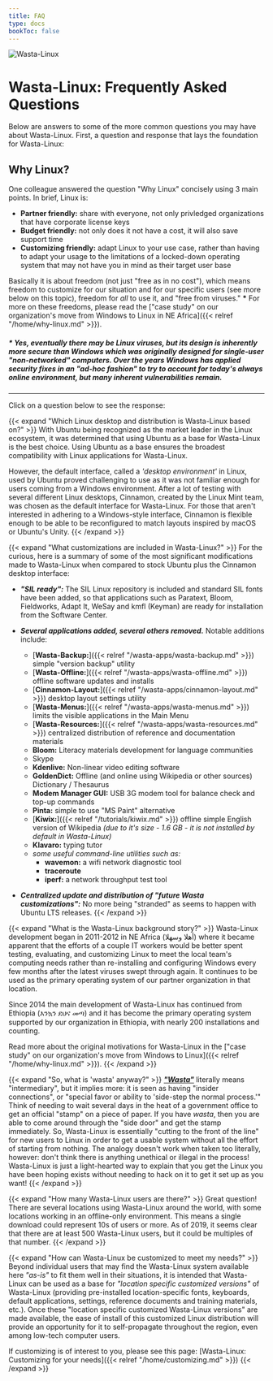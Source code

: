 ```yaml
---
title: FAQ
type: docs
bookToc: false
---
```


![Wasta-Linux](/media/wasta-linux-round-128.png)

# Wasta-Linux: Frequently Asked Questions

Below are answers to some of the more common questions you may have about Wasta-Linux. First, a question and response that lays the foundation for Wasta-Linux:

## Why Linux?
One colleague answered the question "Why Linux" concisely using 3 main points. In brief, Linux is:

* **Partner friendly:** share with everyone, not only privledged organizations that have corporate license keys
* **Budget friendly:** not only does it not have a cost, it will also save support time
* **Customizing friendly:** adapt Linux to your use case, rather than having to adapt your usage to the limitations of a locked-down operating system that may not have you in mind as their target user base

Basically it is about freedom (not just "free as in no cost"), which means freedom to customize for our situation and for our specific users (see more below on this topic), freedom for _all_ to use it, and "free from viruses." **\*** For more on these freedoms, please read the ["case study" on our organization's move from Windows to Linux in NE Africa]({{< relref "/home/why-linux.md" >}}).

##### **\*** _Yes, eventually there may be Linux viruses, but its design is inherently more secure than Windows which was originally designed for single-user "non-networked" computers. Over the years Windows has applied security fixes in an "ad-hoc fashion" to try to account for today's always online environment, but many inherent vulnerabilities remain._

---

Click on a question below to see the response:

{{< expand "Which Linux desktop and distribution is Wasta-Linux based on?" >}}
With Ubuntu being recognized as the market leader in the Linux ecosystem, it was determined that using Ubuntu as a base for Wasta-Linux is the best choice. Using Ubuntu as a base ensures the broadest compatibility with Linux applications for Wasta-Linux.

However, the default interface, called a *'desktop environment'* in Linux, used by Ubuntu proved challenging to use as it was not familiar enough for users coming from a Windows environment. After a lot of testing with several different Linux desktops, Cinnamon, created by the Linux Mint team, was chosen as the default interface for Wasta-Linux. For those that aren't interested in adhering to a Windows-style interface, Cinnamon is flexible enough to be able to be reconfigured to match layouts inspired by macOS or Ubuntu's Unity.
{{< /expand >}}

{{< expand "What customizations are included in Wasta-Linux?" >}}
For the curious, here is a summary of some of the most significant modifications made to Wasta-Linux when compared to stock Ubuntu plus the Cinnamon desktop interface:

* ***"SIL ready":*** The SIL Linux repository is included and standard SIL fonts have been added, so that applications such as Paratext, Bloom, Fieldworks, Adapt It, WeSay and kmfl (Keyman) are ready for installation from the Software Center.

* ***Several applications added, several others removed.*** Notable additions include:
  * [**Wasta-Backup:**]({{< relref "/wasta-apps/wasta-backup.md" >}}) simple "version backup" utility
  * [**Wasta-Offline:**]({{< relref "/wasta-apps/wasta-offline.md" >}}) offline software updates and installs
  * [**Cinnamon-Layout:**]({{< relref "/wasta-apps/cinnamon-layout.md" >}}) desktop layout settings utility
  * [**Wasta-Menus:**]({{< relref "/wasta-apps/wasta-menus.md" >}}) limits the visible applications in the Main Menu
  * [**Wasta-Resources:**]({{< relref "/wasta-apps/wasta-resources.md" >}}) centralized distribution of reference and documentation materials
  * **Bloom:** Literacy materials development for language communities
  * Skype
  * **Kdenlive:** Non-linear video editing software
  * **GoldenDict:** Offline (and online using Wikipedia or other sources) Dictionary / Thesaurus
  * **Modem Manager GUI:** USB 3G modem tool for balance check and top-up commands
  * **Pinta:** simple to use "MS Paint" alternative
  * [**Kiwix:**]({{< relref "/tutorials/kiwix.md" >}}) offline simple English version of Wikipedia *(due to it's size - 1.6 GB - it is not installed by default in Wasta-Linux)*
  * **Klavaro:** typing tutor
  * *some useful command-line utilities such as:*
      * **wavemon:** a wifi network diagnostic tool
      * **traceroute**
      * **iperf:** a network throughput test tool

* ***Centralized update and distribution of "future Wasta customizations":*** No more being "stranded" as seems to happen with Ubuntu LTS releases.
{{< /expand >}}

{{< expand "What is the Wasta-Linux background story?" >}}
Wasta-Linux development began in 2011-2012 in NE Africa (أهلا وسهلا) where it became apparent that the efforts of a couple IT workers would be better spent testing, evaluating, and customizing Linux to meet the local team's computing needs rather than re-installing and configuring Windows every few months after the latest viruses swept through again. It continues to be used as the primary operating system of our partner organization in that location.

Since 2014 the main development of Wasta-Linux has continued from Ethiopia (እንኳን ደህና መጣ) and it has become the primary operating system supported by our organization in Ethiopia, with nearly 200 installations and counting.

Read more about the original motivations for Wasta-Linux in the ["case study" on our organization's move from Windows to Linux]({{< relref "/home/why-linux.md" >}}).
{{< /expand >}}

{{< expand "So, what is 'wasta' anyway?" >}}
<a href="https://en.wikipedia.org/wiki/Wasta" target="_blank"><b><i>"Wasta"</i></b></a> literally means "intermediary", but it implies more: it is seen as having "insider connections", or "special favor or ability to 'side-step the normal process.'" Think of needing to wait several days in the heat of a government office to get an official "stamp" on a piece of paper. If you have *wasta*, then you are able to come around through the "side door" and get the stamp immediately. So, Wasta-Linux is essentially "cutting to the front of the line" for new users to Linux in order to get a usable system without all the effort of starting from nothing. The analogy doesn't work when taken too literally, however: don't think there is anything unethical or illegal in the process! Wasta-Linux is just a light-hearted way to explain that you get the Linux you have been hoping exists without needing to hack on it to get it set up as you want!
{{< /expand >}}

{{< expand "How many Wasta-Linux users are there?" >}}
Great question! There are several locations using Wasta-Linux around the world, with some locations working in an offline-only environment. This means a single download could represent 10s of users or more. As of 2019, it seems clear that there are at least 500 Wasta-Linux users, but it could be multiples of that number.
{{< /expand >}}

{{< expand "How can Wasta-Linux be customized to meet my needs?" >}}
Beyond individual users that may find the Wasta-Linux system available here _"as-is"_ to fit them well in their situations, it is intended that Wasta-Linux can be used as a base for _"location specific customized versions"_ of Wasta-Linux (providing pre-installed location-specific fonts, keyboards, default applications, settings, reference documents and training materials, etc.). Once these "location specific customized Wasta-Linux versions" are made available, the ease of install of this customized Linux distribution will provide an opportunity for it to self-propagate throughout the region, even among low-tech computer users.

If customizing is of interest to you, please see this page:
[Wasta-Linux: Customizing for your needs]({{< relref "/home/customizing.md" >}})
{{< /expand >}}

